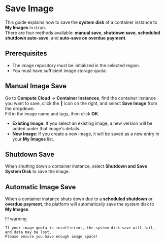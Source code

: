 # Save Image

This guide explains how to save the **system disk** of a container instance to **My Images** in d.run.  
There are four methods available: **manual save**, **shutdown save**, **scheduled shutdown auto-save**, and **auto-save on overdue payment**.

## Prerequisites

- The image repository must be initialized in the selected region.
- You must have sufficient image storage quota.

## Manual Image Save

Go to **Compute Cloud** → **Container Instances**, find the container instance you want to save, click the **┇** icon on the right, and select **Save Image** from the dropdown.  
Fill in the image name and tags, then click **OK**.

<!-- ![Manual Save](../images/image04.png)

![Image Settings](../images/image05.png) -->

- **Existing Image**: If you select an existing image, a new version will be added under that image's details.
- **New Image**: If you create a new image, it will be saved as a new entry in your **My Images** list.

## Shutdown Save

When shutting down a container instance, select **Shutdown and Save System Disk** to save the image.

<!-- ![Shutdown Save](../images/image10.png) -->

## Automatic Image Save

When a container instance shuts down due to a **scheduled shutdown** or **overdue payment**, the platform will automatically save the system disk to **My Images**.

!!! warning

    If your image quota is insufficient, the system disk save will fail, and data may be lost.  
    Please ensure you have enough image space!
